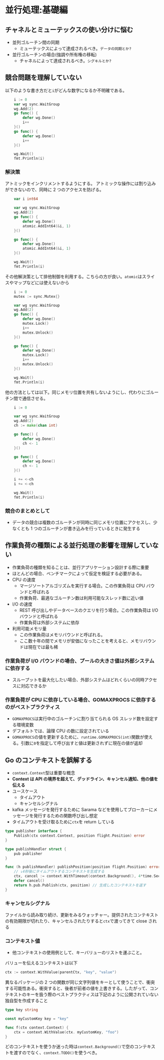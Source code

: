 # 並行処理:基礎編

## チャネルとミューテックスの使い分けに悩む

- 並列ゴルーチン間の同期
  - ミューテックスによって達成されるべき。`データの同期とか?`
- 並行ゴルーチンの場合(強調や所有権の移転)
  - チャネルによって達成されるべき。`シグキルとか?`

## 競合問題を理解していない

以下のような書き方だと`i`がどんな数字になるか不明確である。

```go
	i := 0
	var wg sync.WaitGroup
	wg.Add(2)
	go func() {
		defer wg.Done()
		i++
	}()
	go func() {
		defer wg.Done()
		i++
	}()

	wg.Wait()
	fmt.Println(i)
```

### 解決策

アトミックをインクリメントするようにする。
アトミックな操作には割り込みができないので、同時に 2 つのアクセスを防げる。

```go
	var i int64

	var wg sync.WaitGroup
	wg.Add(2)
	go func() {
		defer wg.Done()
		atomic.AddInt64(&i, 1)
	}()

	go func() {
		defer wg.Done()
		atomic.AddInt64(&i, 1)
	}()

	wg.Wait()
	fmt.Println(i)
```

その他解決策として排他制御を利用する。こちらの方が良い。`atomic`はスライスやマップなどには使えないから

```go
	i := 0
	mutex := sync.Mutex{}

	var wg sync.WaitGroup
	wg.Add(2)
	go func() {
		defer wg.Done()
		mutex.Lock()
		i++
		mutex.Unlock()
	}()

	go func() {
		defer wg.Done()
		mutex.Lock()
		i++
		mutex.Unlock()
	}()

	wg.Wait()
	fmt.Println(i)
```

他の方法としては以下。同じメモリ位置を共有しないようにし、代わりにゴルーチン間で通信させる。

```go
	i := 0

	var wg sync.WaitGroup
	wg.Add(2)
	ch := make(chan int)

	go func() {
		defer wg.Done()
		ch <- 1
	}()

	go func() {
		defer wg.Done()
		ch <- 1
	}()

	i += <-ch
	i += <-ch

	wg.Wait()
	fmt.Println(i)
```

### 競合のまとめとして

- データの競合は複数のゴルーチンが同時に同じメモリ位置にアクセスし、少なくとも 1 つのゴルーチンが書き込みを行っているときに発生する

## 作業負荷の種類による並行処理の影響を理解していない

- 作業負荷の種類を知ることは、並行アプリケーション設計する際に重要
- ほとんどの場合、ベンチマークによって仮定を検証する必要がある。
- CPU の速度
  - マージソートアルゴリズムを実行する場合。この作業負荷は CPU バウンドと呼ばれる
  - 作業負荷、最適なゴルーチン数は利用可能なスレッド数に近い値
- I/O の速度
  - REST 呼び出しやデータベースのクエリを行う場合。この作業負荷は I/O バウンドと呼ばれる
  - 作業負荷は外部システムに依存
- 利用可能メモリ量
  - この作業負荷はメモリバウンドと呼ばれる。
  - ここ数十年の間でメモリが安価になったことを考えると、メモリバウンドは現在では最も稀

### 作業負荷が I/O バウンドの場合、プールの大きさ値は外部システムに依存する

- スループットを最大化したい場合、外部システムはどれくらいの同時アクセスに対応できるか

### 作業負荷が CPU に依存している場合、GOMAXPROCS に依存するのがベストプラクティス

- `GOMAXPROCS`は実行中のゴルーチンに割り当てられる OS スレッド数を設定する環境変数
- デフォルトでは、論理 CPU の数に設定されている
- `GOMAXPROCS`の値を更新するために、`runtime.GOMAXPROCS(int)`関数が使える。引数に`0`を指定して呼び出すと値は更新されずに現在の値が返却

## Go のコンテキストを誤解する

- `context.Context`型は重要な概念
- **Context は API の境界を超えて、デッドライン、キャンセル通知、他の値を伝える**
- ユースケース
  - タイムアウト
  - キャンセルシグナル
- kafka メッセージを発行するために Sarama などを使用してブローカーにメッセージを発行するための関数呼び出し想定
- タイムアウトを受け取るために`ctx`を return している

```go
type publisher interface {
    Publish(ctx context.Context, position flight.Position) error
}

type publishHandler struct {
    pub publisher
}

func (h publishHandler) publishPosition(position flight.Position) error {
    // ↓4秒後にタイムアウトするコンテキストを生成する
    ctx, cancel := context.WithTimeout(context.Background(), 4*time.Second)
    defer cancel()
    return h.pub.Publish(ctx, position) // 生成したコンテキストを返す
}
```

### キャンセルシグナル

ファイルから読み取り続け、更新をみるウォッチャー。提供されたコンテキストの有効期限が切れたり、キャンセルされたりすると`ctx`で渡ってきて close される

### コンテキスト値

- 他コンテキストの使用例として、キーバリューのリストを運ぶこと。

バリューを伝えるコンテキストは以下

```go
ctx := context.WithValue(parentCtx, "key", "value")
```

異なるパッケージの 2 つの関数が同じ文字列値をキーとして使うことで、衝突する可能性ある。衝突すると、後者が前者の値を上書きする。したがって、コンテキストのキーを扱う際のベストプラクティスは下記のように公開されていない独自型を作成すること

```go
type key string

const myCustomKey key = "key"

func f(ctx context.Context) {
    ctx = context.WithValue(ctx. myCustomKey, "foo")
}
```

どのコンテキストを使うか迷った時は`context.Background()`で空のコンテキストを渡すのでなく、`context.TODO()`を使うべき。
